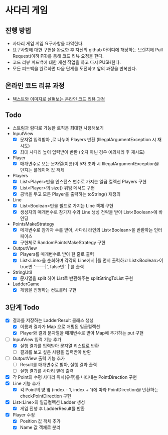 # 사다리 게임
## 진행 방법
* 사다리 게임 게임 요구사항을 파악한다.
* 요구사항에 대한 구현을 완료한 후 자신의 github 아이디에 해당하는 브랜치에 Pull Request(이하 PR)를 통해 코드 리뷰 요청을 한다.
* 코드 리뷰 피드백에 대한 개선 작업을 하고 다시 PUSH한다.
* 모든 피드백을 완료하면 다음 단계를 도전하고 앞의 과정을 반복한다.

## 온라인 코드 리뷰 과정
* [텍스트와 이미지로 살펴보는 온라인 코드 리뷰 과정](https://github.com/nextstep-step/nextstep-docs/tree/master/codereview)


## Todo
- 스트림과 람다로 가능한 로직은 최대한 사용해보기
- InputView
    - [X] 문자열 입력받아 ,로 나누어 Players 반환 (IllegalArgumentException 시 재시도)
    - [X] 최대 사다리 높이 입력받아 반환 (숫자 아닌 경우 예외처리 후 재시도)
- Player
    - [X] 매개변수로 오는 문자열(이름)이 5자 초과 시 IllegalArgumentException을 던지는 플레이어 값 객체
- Players
    - [X] List\<Player>만을 인스턴스 변수로 가지는 일급 컬렉션 Players 구현
    - [X] List\<Player>의 size() 위임 메서드 구현
    - [X] 공백을 두고 모든 Player를 출력하는 toString() 재정의
- Line
    - [X] List\<Boolean>만을 필드로 가지는 Line 객체 구현
    - [X] 생성자의 매개변수로 참가자 수와 Line 생성 전략을 받아 List\<Boolean>에 바인딩
- PointsMakeStrategy
  - [X] 메개변수로 참가자 수를 받아, 사다리 라인의 List\<Boolean>을 반환하는 인터페이스
  - [X] 구현체로 RandomPointsMakeStrategy 구현
- OutputView
    - [X] Players를 매개변수로 받아 한 줄로 출력
    - [X] List\<Line>을 순회하며 각각의 Line에서 |를 먼저 출력하고 List\<Boolean>이 true면 '-----|', false면 '     |'를 출력
- StringUtil
    - [X] 문자열을 split 하여 List로 반환해주는 splitStringToList 구현
- LadderGame
  - [X] 게임을 진행하는 컨트롤러 구현

## 3단계 Todo
- [X] 결과를 저장하는 LadderResult 클래스 생성
  - [X] 이름과 결과가 Map 으로 매핑된 일급컬렉션
  - [X] Player와 결과 문자열을 매개변수로 받아 Map에 추가하는 put 구현 
- [ ] InputView 입력 기능 추가
  - [X] 실행 결과를 입력받아 문자열 리스트로 반환
  - [ ] 결과를 보고 싶은 사람을 입력받아 반환
- [ ] OutputView 출력 기능 추가
  - [ ] Result를 매개변수로 받아, 실행 결과 출력
  - [ ] 실행 결과를 사다리 밑에 출력
- [X] 각 Point의 수평 사다리 위치(유무)를 나타내는 PointDirection 구현
- [X] Line 기능 추가
  - [X] 각 Point의 양 옆 (index - 1, index + 1)에 따라 PointDirection을 반환하는 checkPointDirection 구현
- [X] List\<Line>의 일급컬렉션 Ladder 생성
  - [X] 게임 진행 후 LadderResult를 반환
- [X] Player 수정
  - [X] Position 값 객체 추가
  - [X] Name 값 객체로 분리